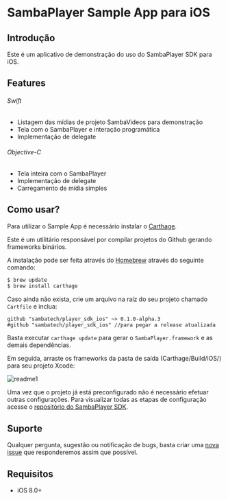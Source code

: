 # SambaPlayer Sample App para iOS

## Introdução
Este é um aplicativo de demonstração do uso do SambaPlayer SDK para iOS.

## Features

###### Swift
- Listagem das mídias de projeto SambaVideos para demonstração
- Tela com o SambaPlayer e interação programática
- Implementação de delegate

###### Objective-C
- Tela inteira com o SambaPlayer
- Implementação de delegate
- Carregamento de mídia simples

## Como usar?
Para utilizar o Sample App é necessário instalar o [Carthage](https://github.com/Carthage/Carthage).

Este é um utilitário responsável por compilar projetos do Github gerando frameworks binários.

A instalação pode ser feita através do [Homebrew](http://brew.sh/) através do seguinte comando:

```bash
$ brew update
$ brew install carthage
```

Caso ainda não exista, crie um arquivo na raíz do seu projeto chamado `Cartfile` e inclua:

```ogdl
github "sambatech/player_sdk_ios" ~> 0.1.0-alpha.3
#github "sambatech/player_sdk_ios" //para pegar a release atualizada
```

Basta executar `carthage update` para gerar o `SambaPlayer.framework` e as demais dependências.

Em seguida, arraste os frameworks da pasta de saída (Carthage/Build/iOS/) para seu projeto Xcode:

![readme1](https://cloud.githubusercontent.com/assets/484062/16528649/85e947ce-3f94-11e6-8806-6020775d8d02.gif)

Uma vez que o projeto já está preconfigurado não é necessário efetuar outras configurações. Para visualizar todas as etapas de configuração acesse o [repositório do SambaPlayer SDK](https://github.com/sambatech/player_sdk_ios).

## Suporte
Qualquer pergunta, sugestão ou notificação de bugs, basta criar uma [nova issue](https://github.com/sambatech/player_sdk_ios_sample_app/issues/new) que responderemos assim que possível.

## Requisitos
- iOS 8.0+
